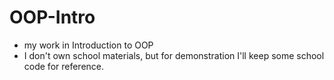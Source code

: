 # OOP-Intro
- my work in Introduction to OOP
- I don't own school materials, but for demonstration I'll keep some school code for reference.
